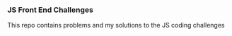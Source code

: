 ### JS Front End Challenges
This repo contains problems and my solutions to the JS coding challenges